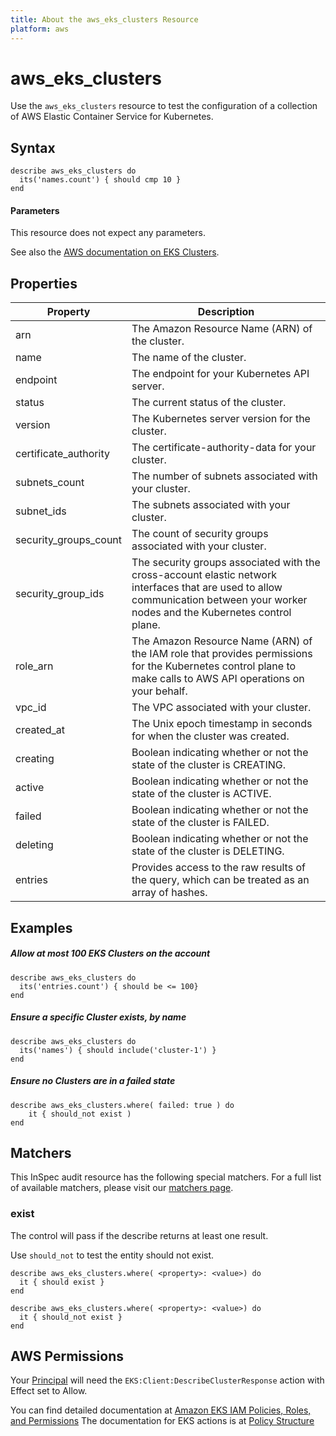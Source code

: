 ```yaml
---
title: About the aws_eks_clusters Resource
platform: aws
---
```


# aws\_eks\_clusters

Use the `aws_eks_clusters` resource to test the configuration of a collection of AWS Elastic Container Service for Kubernetes.

## Syntax

    describe aws_eks_clusters do
      its('names.count') { should cmp 10 }
    end
    
#### Parameters

This resource does not expect any parameters.

See also the [AWS documentation on EKS Clusters](https://docs.aws.amazon.com/eks/latest/userguide/getting-started.html).

## Properties

|Property                | Description|
| ---                    | --- |
|arn                     | The Amazon Resource Name (ARN) of the cluster. |
|name                    | The name of the cluster. |
|endpoint                | The endpoint for your Kubernetes API server. |
|status                  | The current status of the cluster. |
|version                 | The Kubernetes server version for the cluster. |
|certificate\_authority  | The certificate-authority-data for your cluster. |
|subnets\_count          | The number of subnets associated with your cluster. |
|subnet\_ids             | The subnets associated with your cluster. |
|security\_groups\_count | The count of security groups associated with your cluster. |
|security\_group\_ids    | The security groups associated with the cross-account elastic network interfaces that are used to allow communication between your worker nodes and the Kubernetes control plane. |
|role\_arn               | The Amazon Resource Name (ARN) of the IAM role that provides permissions for the Kubernetes control plane to make calls to AWS API operations on your behalf. |
|vpc\_id                 | The VPC associated with your cluster. |
|created\_at             | The Unix epoch timestamp in seconds for when the cluster was created. |
|creating                | Boolean indicating whether or not the state of the cluster is CREATING. |
|active                  | Boolean indicating whether or not the state of the cluster is ACTIVE. |
|failed                  | Boolean indicating whether or not the state of the cluster is FAILED. |
|deleting                | Boolean indicating whether or not the state of the cluster is DELETING. |
|entries                 | Provides access to the raw results of the query, which can be treated as an array of hashes. |

## Examples

##### Allow at most 100 EKS Clusters on the account
    describe aws_eks_clusters do
      its('entries.count') { should be <= 100}
    end

##### Ensure a specific Cluster exists, by name
    describe aws_eks_clusters do
      its('names') { should include('cluster-1') }
    end
    
##### Ensure no Clusters are in a failed state
    describe aws_eks_clusters.where( failed: true ) do
        it { should_not exist )
    end

## Matchers

This InSpec audit resource has the following special matchers. For a full list of available matchers, please visit our [matchers page](https://www.inspec.io/docs/reference/matchers/).

### exist

The control will pass if the describe returns at least one result.

Use `should_not` to test the entity should not exist.

    describe aws_eks_clusters.where( <property>: <value>) do
      it { should exist }
    end
      
    describe aws_eks_clusters.where( <property>: <value>) do
      it { should_not exist }
    end
    

## AWS Permissions

Your [Principal](https://docs.aws.amazon.com/IAM/latest/UserGuide/intro-structure.html#intro-structure-principal) will need the `EKS:Client:DescribeClusterResponse` action with Effect set to Allow.

You can find detailed documentation at [Amazon EKS IAM Policies, Roles, and Permissions](https://docs.aws.amazon.com/eks/latest/userguide/IAM_policies.html)
The documentation for EKS actions is at [Policy Structure](https://docs.aws.amazon.com/eks/latest/userguide/iam-policy-structure.html#UsingWithEKS_Actions)
